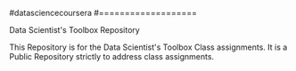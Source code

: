 #datasciencecoursera
#===================

Data Scientist's Toolbox Repository

This Repository is for the Data Scientist's Toolbox Class assignments.  It is a Public Repository strictly to address class assignments. 
